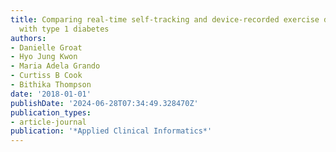 ```yaml
---
title: Comparing real-time self-tracking and device-recorded exercise data in subjects
  with type 1 diabetes
authors:
- Danielle Groat
- Hyo Jung Kwon
- Maria Adela Grando
- Curtiss B Cook
- Bithika Thompson
date: '2018-01-01'
publishDate: '2024-06-28T07:34:49.328470Z'
publication_types:
- article-journal
publication: '*Applied Clinical Informatics*'
---
```

